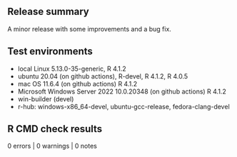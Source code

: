 ## Release summary

A minor release with some improvements and a bug fix.

## Test environments

* local Linux 5.13.0-35-generic, R 4.1.2
* ubuntu 20.04 (on github actions), R-devel, R 4.1.2, R 4.0.5
* mac OS 11.6.4 (on github actions) R 4.1.2
* Microsoft Windows Server 2022 10.0.20348 (on github actions) R 4.1.2
* win-builder (devel)
* r-hub: windows-x86_64-devel, ubuntu-gcc-release, fedora-clang-devel

## R CMD check results
0 errors | 0 warnings | 0 notes
